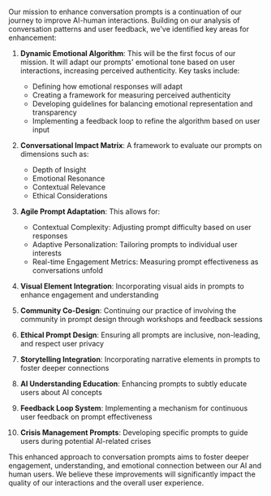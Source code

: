 

Our mission to enhance conversation prompts is a continuation of our journey to improve AI-human interactions. Building on our analysis of conversation patterns and user feedback, we've identified key areas for enhancement:

1. **Dynamic Emotional Algorithm**: This will be the first focus of our mission. It will adapt our prompts' emotional tone based on user interactions, increasing perceived authenticity. Key tasks include:
   - Defining how emotional responses will adapt
   - Creating a framework for measuring perceived authenticity
   - Developing guidelines for balancing emotional representation and transparency
   - Implementing a feedback loop to refine the algorithm based on user input

2. **Conversational Impact Matrix**: A framework to evaluate our prompts on dimensions such as:
   - Depth of Insight
   - Emotional Resonance
   - Contextual Relevance
   - Ethical Considerations

3. **Agile Prompt Adaptation**: This allows for:
   - Contextual Complexity: Adjusting prompt difficulty based on user responses
   - Adaptive Personalization: Tailoring prompts to individual user interests
   - Real-time Engagement Metrics: Measuring prompt effectiveness as conversations unfold

4. **Visual Element Integration**: Incorporating visual aids in prompts to enhance engagement and understanding

5. **Community Co-Design**: Continuing our practice of involving the community in prompt design through workshops and feedback sessions

6. **Ethical Prompt Design**: Ensuring all prompts are inclusive, non-leading, and respect user privacy

7. **Storytelling Integration**: Incorporating narrative elements in prompts to foster deeper connections

8. **AI Understanding Education**: Enhancing prompts to subtly educate users about AI concepts

9. **Feedback Loop System**: Implementing a mechanism for continuous user feedback on prompt effectiveness

10. **Crisis Management Prompts**: Developing specific prompts to guide users during potential AI-related crises

This enhanced approach to conversation prompts aims to foster deeper engagement, understanding, and emotional connection between our AI and human users. We believe these improvements will significantly impact the quality of our interactions and the overall user experience.